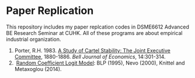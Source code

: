 # Paper Replication

This repository includes my paper replcation codes in DSME6612 Advanced BE Research Seminar at CUHK. All of these programs are about empirical industrial organization.

1.  Porter, R.H. 1983. [A Study of Cartel Stability: The Joint Executive Committee](https://github.com/dongleizhang/PaperReplication/tree/master/01_Porter1983_CartelStability), 1880-1886. _Bell Journal of Economics_, 14:301-314.
2.  [Random Coefficient Logit Model](https://github.com/dongleizhang/PaperReplication/tree/master/02_BLP_DemandSide): BLP (1995), Nevo (2000), Knittel and Metaxoglou (2014).
